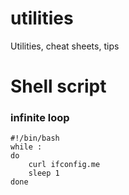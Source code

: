 # utilities
Utilities, cheat sheets, tips


# Shell script

### infinite loop
```
#!/bin/bash
while :
do
	curl ifconfig.me
	sleep 1
done
```
